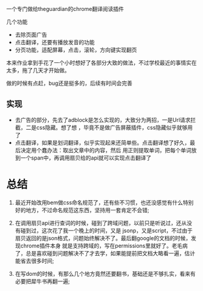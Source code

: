 一个专门做给theguardian的chrome翻译阅读插件

几个功能
* 去除页面广告
* 点击翻译，还要有播放发音的功能
* 分页功能，适配屏幕，点击，滚轮，方向键实现翻页

本来作业拿到手花了一个小时想好了各部分大致的做法，不过学校最近的事情实在太多，拖了几天才开始做。

做的时候有点赶，bug还是挺多的，后续有时间会完善

  
## 实现

* 去广告的部分，先去了adblock是怎么实现的，大致分为两招，一是Url请求拦截，二是css隐藏。想了想
，毕竟不是做广告屏蔽插件，css隐藏似乎就够用了
* 点击翻译，如果是划词翻译，似乎实现起来还简单些。点击翻译想了好久，最后决定用个蠢办法：取出文章中的内容，然后
用正则提取单词，把每个单词放到一个span中，再调用扇贝给的api就可以实现点击翻译了


# 总结
1. 最近开始改用bem做css命名规范了，还有些不习惯，也还没感觉有什么特别好的地方，不过命名规范这东西，坚持用一套肯定不会错;

2. 在调用扇贝api进行查词的时候，碰到了跨域问题，以前只是听说过，还从没有碰到过，这次花了我一个晚上的时间，又是
jsonp，又是script，不过由于扇贝返回的是json格式，问题始终解决不了。最后翻google的文档的时候，发现chrome插件本身
就是支持跨域的，写在permissions里就好了。老毛病了，总是喜欢碰到问题解决不了才去学，如果能提前把文档大略看一遍，估计
能省去很多时间;

3. 在写dom的时候，有那么几个地方竟然还要翻书，基础还是不够扎实，看来有必要把犀牛书再翻一遍;
